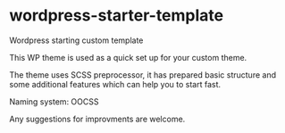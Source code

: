 # wordpress-starter-template
Wordpress starting custom template

This WP theme is used as a quick set up for your custom theme. 

The theme uses SCSS preprocessor, it has prepared basic structure and some additional features which can help you to start fast. 

Naming system: OOCSS

Any suggestions for improvments are welcome.
